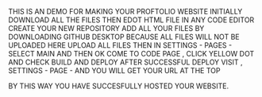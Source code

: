 THIS IS AN DEMO FOR MAKING YOUR PROFTOLIO WEBSITE
INITIALLY DOWNLOAD ALL THE FILES THEN EDOT HTML FILE IN ANY CODE EDITOR
CREATE YOUR NEW REPOSITORY
ADD ALL YOUR FILES BY DOWNLOADING GITHUB DESKTOP BECAUSE ALL FILES WILL NOT BE UPLOADED HERE
UPLOAD ALL FILES THEN IN SETTINGS - PAGES - SELECT MAIN AND THEN OK
COME TO CODE PAGE , CLICK YELLOW DOT AND CHECK BUILD AND DEPLOY
AFTER SUCCESSFUL DEPLOY VISIT , SETTINGS - PAGE - AND YOU WILL GET YOUR URL AT THE TOP

BY THIS WAY YOU HAVE SUCCESFULLY HOSTED YOUR WEBSITE.
